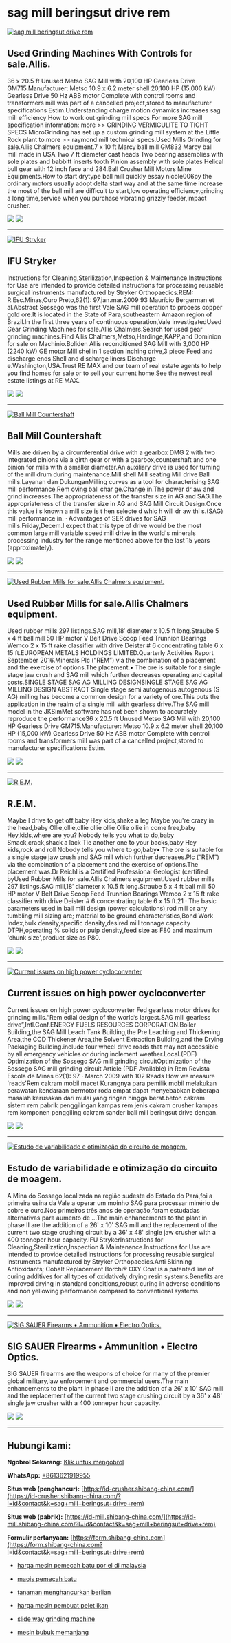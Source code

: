 # sag mill beringsut drive rem

<a href="https://swt.shibang-china.com/?l=id&img&k=sag+mill+beringsut+drive+rem" target="_blank">![sag mill beringsut drive rem](http://static.shibang-china.com/all-800x300/671.jpg)</a>

## Used Grinding Machines With Controls for sale.Allis.
36 x 20.5 ft Unused Metso SAG Mill with 20,100 HP Gearless Drive GM715.Manufacturer: Metso 10.9 x 6.2 meter shell 20,100 HP (15,000 kW) Gearless Drive 50 Hz ABB motor Complete with control rooms and transformers mill was part of a cancelled project,stored to manufacturer specifications Estim.Understanding charge motion dynamics increases sag mill efficiency How to work out grinding mill specs For more SAG mill specification information: more &gt;&gt; GRINDING VERMICULITE TO TIGHT SPECS MicroGrinding has set up a custom grinding mill system at the Little Rock plant to.more &gt;&gt; raymond mill technical specs.Used Mills Grinding for sale.Allis Chalmers equipment.7 x 10 ft Marcy ball mill GM832 Marcy ball mill made in USA Two 7 ft diameter cast heads Two bearing assemblies with sole plates and babbitt inserts tooth Pinion assembly with sole plates Helical bull gear with 12 inch face and 284.Ball Crusher Mill Motors Mine Equipments.How to start drytype ball mill quickly essay nicole006py the ordinary motors usually adopt delta start way and at the same time increase the most of the ball mill are difficult to start,low operating efficiency,grinding a long time,service when you purchase vibrating grizzly feeder,impact crusher.


<a href="https://whatsapp.shibangsoft.com/WhatsApp.php" target="_blank" title="WhatsApp">![](http://static.shibang-china.com/icon/whatsapp.png)</a> <a href="https://swt.shibang-china.com/?l=id&icon&k=sag+mill+beringsut+drive+rem" target="_blank">![](http://static.shibang-china.com/icon/chat-id.png)</a>

---

<a href="https://swt.shibang-china.com/?l=id&img&k=sag+mill+beringsut+drive+rem" target="_blank">![IFU Stryker](http://static.shibang-china.com/all-800x300/302.jpg)</a>

## IFU Stryker
Instructions for Cleaning,Sterilization,Inspection &amp; Maintenance.Instructions for Use are intended to provide detailed instructions for processing reusable surgical instruments manufactured by Stryker Orthopaedics.REM: R.Esc.Minas,Ouro Preto,62(1): 97,jan.mar.2009 93 Maur&#237;cio Bergerman et al.Abstract Sossego was the first Vale SAG mill operation to process copper gold ore.It is located in the State of Para,southeastern Amazon region of Brazil.In the first three years of continuous operation,Vale investigatedUsed Gear Grinding Machines for sale.Allis Chalmers.Search for used gear grinding machines.Find Allis Chalmers,Metso,Hardinge,KAPP,and Dominion for sale on Machinio.Boliden Allis reconditioned SAG Mill with 3,000 HP (2240 kW) GE motor Mill shel in 1 section Inching drive,3 piece Feed and discharge ends Shell and discharge liners Discharge e.Washington,USA.Trust RE MAX and our team of real estate agents to help you find homes for sale or to sell your current home.See the newest real estate listings at RE MAX.


<a href="https://whatsapp.shibangsoft.com/WhatsApp.php" target="_blank" title="WhatsApp">![](http://static.shibang-china.com/icon/whatsapp.png)</a> <a href="https://swt.shibang-china.com/?l=id&icon&k=sag+mill+beringsut+drive+rem" target="_blank">![](http://static.shibang-china.com/icon/chat-id.png)</a>

---

<a href="https://swt.shibang-china.com/?l=id&img&k=sag+mill+beringsut+drive+rem" target="_blank">![Ball Mill Countershaft](http://static.shibang-china.com/all-800x300/1431.jpg)</a>

## Ball Mill Countershaft
Mills are driven by a circumferential drive with a gearbox DMG 2 with two integrated pinions via a girth gear or with a gearbox,countershaft and one pinion for mills with a smaller diameter.An auxiliary drive is used for turning of the mill drum during maintenance.Mill shell Mill seating Mill drive Ball mills.Layanan dan DukunganMilling curves as a tool for characterising SAG mill performance.Rem oving ball char ge.Change in.The power dr aw and grind increases.The appropriateness of the transfer size in AG and SAG.The appropriateness of the transfer size in AG and SAG Mill Circuit Design.Once this value i s known a mill size is t hen selecte d whic h will dr aw thi s.(SAG) mill performance in.&nbsp;&#0183;&#32;Advantages of SER drives for SAG mills.Friday,Decem.I expect that this type of drive would be the most common large mill variable speed mill drive in the world's minerals processing industry for the range mentioned above for the last 15 years (approximately).


<a href="https://whatsapp.shibangsoft.com/WhatsApp.php" target="_blank" title="WhatsApp">![](http://static.shibang-china.com/icon/whatsapp.png)</a> <a href="https://swt.shibang-china.com/?l=id&icon&k=sag+mill+beringsut+drive+rem" target="_blank">![](http://static.shibang-china.com/icon/chat-id.png)</a>

---

<a href="https://swt.shibang-china.com/?l=id&img&k=sag+mill+beringsut+drive+rem" target="_blank">![Used Rubber Mills for sale.Allis Chalmers equipment.](http://static.shibang-china.com/all-800x300/1133.jpg)</a>

## Used Rubber Mills for sale.Allis Chalmers equipment.
Used rubber mills 297 listings.SAG mill,18′ diameter x 10.5 ft long.Straube 5 x 4 ft ball mill 50 HP motor V Belt Drive Scoop Feed Trunnion Bearings Wemco 2 x 15 ft rake classifier with drive Deister # 6 concentrating table 6 x 15 ft.EUROPEAN METALS HOLDINGS LIMITED.Quarterly Activities Report September 2016.Minerals Plc (“REM”) via the combination of a placement and the exercise of options.The placement.• The ore is suitable for a single stage jaw crush and SAG mill which further decreases operating and capital costs.SINGLE STAGE SAG AG MILLING DESIGNSINGLE STAGE SAG AG MILLING DESIGN ABSTRACT Single stage semi autogenous autogenous (S AG) milling has become a common design for a variety of ore.This puts the application in the realm of a single mill with gearless drive.The SAG mill model in the JKSimMet software has not been shown to accurately reproduce the performance36 x 20.5 ft Unused Metso SAG Mill with 20,100 HP Gearless Drive GM715.Manufacturer: Metso 10.9 x 6.2 meter shell 20,100 HP (15,000 kW) Gearless Drive 50 Hz ABB motor Complete with control rooms and transformers mill was part of a cancelled project,stored to manufacturer specifications Estim.


<a href="https://whatsapp.shibangsoft.com/WhatsApp.php" target="_blank" title="WhatsApp">![](http://static.shibang-china.com/icon/whatsapp.png)</a> <a href="https://swt.shibang-china.com/?l=id&icon&k=sag+mill+beringsut+drive+rem" target="_blank">![](http://static.shibang-china.com/icon/chat-id.png)</a>

---

<a href="https://swt.shibang-china.com/?l=id&img&k=sag+mill+beringsut+drive+rem" target="_blank">![R.E.M.](http://static.shibang-china.com/all-800x300/1523.jpg)</a>

## R.E.M.
Maybe I drive to get off,baby Hey kids,shake a leg Maybe you're crazy in the head,baby Ollie,ollie,ollie ollie ollie Ollie ollie in come free,baby Hey,kids,where are you? Nobody tells you what to do,baby Smack,crack,shack a lack Tie another one to your backs,baby Hey kids,rock and roll Nobody tells you where to go,baby• The ore is suitable for a single stage jaw crush and SAG mill which further decreases.Plc (“REM”) via the combination of a placement and the exercise of options.The placement was.Dr Reichl is a Certified Professional Geologist (certified byUsed Rubber Mills for sale.Allis Chalmers equipment.Used rubber mills 297 listings.SAG mill,18′ diameter x 10.5 ft long.Straube 5 x 4 ft ball mill 50 HP motor V Belt Drive Scoop Feed Trunnion Bearings Wemco 2 x 15 ft rake classifier with drive Deister # 6 concentrating table 6 x 15 ft.21 &#183; The basic parameters used in ball mill design (power calculations),rod mill or any tumbling mill sizing are; material to be ground,characteristics,Bond Work Index,bulk density,specific density,desired mill tonnage capacity DTPH,operating % solids or pulp density,feed size as F80 and maximum 'chunk size',product size as P80.


<a href="https://whatsapp.shibangsoft.com/WhatsApp.php" target="_blank" title="WhatsApp">![](http://static.shibang-china.com/icon/whatsapp.png)</a> <a href="https://swt.shibang-china.com/?l=id&icon&k=sag+mill+beringsut+drive+rem" target="_blank">![](http://static.shibang-china.com/icon/chat-id.png)</a>

---

<a href="https://swt.shibang-china.com/?l=id&img&k=sag+mill+beringsut+drive+rem" target="_blank">![Current issues on high power cycloconverter](http://static.shibang-china.com/all-800x300/369.jpg)</a>

## Current issues on high power cycloconverter
Current issues on high power cycloconverter Fed gearless motor drives for grinding mills.“Rem edial design of the world’s largest.SAG mill gearless drive”,Intl.Conf.ENERGY FUELS RESOURCES CORPORATION.Boiler Building,the SAG Mill Leach Tank Building,the Pre Leaching and Thickening Area,the CCD Thickener Area,the Solvent Extraction Building,and the Drying Packaging Building.include four wheel drive roads that may not accessible by all emergency vehicles or during inclement weather.Local.(PDF) Optimization of the Sossego SAG mill grinding circuitOptimization of the Sossego SAG mill grinding circuit Article (PDF Available) in Rem Revista Escola de Minas 62(1): 97 &#183; March 2009 with 102 Reads How we measure 'reads'Rem cakram mobil macet Kurangnya para pemilik mobil melakukan perawatan kendaraan bermotor roda empat dapat menyebabkan beberapa masalah kerusakan dari mulai yang ringan hingga berat.beton cakram sistem rem pabrik penggilingan kampas rem jenis cakram crusher kampas rem komponen penggiling cakram sander ball mill beringsut drive dengan.


<a href="https://whatsapp.shibangsoft.com/WhatsApp.php" target="_blank" title="WhatsApp">![](http://static.shibang-china.com/icon/whatsapp.png)</a> <a href="https://swt.shibang-china.com/?l=id&icon&k=sag+mill+beringsut+drive+rem" target="_blank">![](http://static.shibang-china.com/icon/chat-id.png)</a>

---

<a href="https://swt.shibang-china.com/?l=id&img&k=sag+mill+beringsut+drive+rem" target="_blank">![Estudo de variabilidade e otimiza&#231;&#227;o do circuito de moagem.](http://static.shibang-china.com/all-800x300/1114.jpg)</a>

## Estudo de variabilidade e otimiza&#231;&#227;o do circuito de moagem.
A Mina do Sossego,localizada na regi&#227;o sudeste do Estado do Par&#225;,foi a primeira usina da Vale a operar um moinho SAG para processar min&#233;rio de cobre e ouro.Nos primeiros tr&#234;s anos de opera&#231;&#227;o,foram estudadas alternativas para aumento de …The main enhancements to the plant in phase II are the addition of a 26' x 10' SAG mill and the replacement of the current two stage crushing circuit by a 36' x 48' single jaw crusher with a 400 tonneper hour capacity.IFU StrykerInstructions for Cleaning,Sterilization,Inspection &amp; Maintenance.Instructions for Use are intended to provide detailed instructions for processing reusable surgical instruments manufactured by Stryker Orthopaedics.Anti Skinning Antioxidants; Cobalt Replacement Borchi&#174; OXY Coat is a patented line of curing additives for all types of oxidatively drying resin systems.Benefits are improved drying in standard conditions,robust curing in adverse conditions and non yellowing performance compared to conventional systems.


<a href="https://whatsapp.shibangsoft.com/WhatsApp.php" target="_blank" title="WhatsApp">![](http://static.shibang-china.com/icon/whatsapp.png)</a> <a href="https://swt.shibang-china.com/?l=id&icon&k=sag+mill+beringsut+drive+rem" target="_blank">![](http://static.shibang-china.com/icon/chat-id.png)</a>

---

<a href="https://swt.shibang-china.com/?l=id&img&k=sag+mill+beringsut+drive+rem" target="_blank">![SIG SAUER Firearms • Ammunition • Electro Optics.](http://static.shibang-china.com/all-800x300/849.jpg)</a>

## SIG SAUER Firearms • Ammunition • Electro Optics.
SIG SAUER firearms are the weapons of choice for many of the premier global military,law enforcement and commercial users.The main enhancements to the plant in phase II are the addition of a 26' x 10' SAG mill and the replacement of the current two stage crushing circuit by a 36' x 48' single jaw crusher with a 400 tonneper hour capacity.

<a href="https://whatsapp.shibangsoft.com/WhatsApp.php" target="_blank" title="WhatsApp">![](http://static.shibang-china.com/icon/whatsapp.png)</a> <a href="https://swt.shibang-china.com/?l=id&icon&k=sag+mill+beringsut+drive+rem" target="_blank">![](http://static.shibang-china.com/icon/chat-id.png)</a>

---
## Hubungi kami:

**Ngobrol Sekarang:** [Klik untuk mengobrol](https://swt.shibang-china.com?l=id&contact&k=sag+mill+beringsut+drive+rem)

**WhatsApp:**  [+8613621919955](https://whatsapp.shibangsoft.com/WhatsApp.php)

**Situs web (penghancur):** [https://id-crusher.shibang-china.com/](https://id-crusher.shibang-china.com/?l=id&contact&k=sag+mill+beringsut+drive+rem)

**Situs web (pabrik):** [https://id-mill.shibang-china.com/](https://id-mill.shibang-china.com/?l=id&contact&k=sag+mill+beringsut+drive+rem)

**Formulir pertanyaan:** [https://form.shibang-china.com](https://form.shibang-china.com?l=id&contact&k=sag+mill+beringsut+drive+rem)

* [harga mesin pemecah batu por el di malaysia](../50/harga%20mesin%20pemecah%20batu%20por%20el%20di%20malaysia.md)

* [maois pemecah batu](../50/maois%20pemecah%20batu.md)

* [tanaman menghancurkan berlian](../42/tanaman%20menghancurkan%20berlian.md)

* [harga mesin pembuat pelet ikan](../46/harga%20mesin%20pembuat%20pelet%20ikan.md)

* [slide way grinding machine](../46/slide%20way%20grinding%20machine.md)

* [mesin bubuk memanjang](../46/mesin%20bubuk%20memanjang.md)